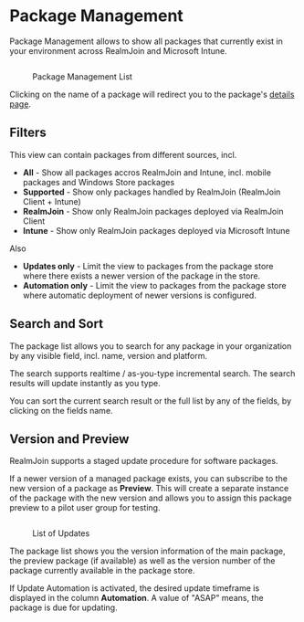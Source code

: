 # Package Management

Package Management allows to show all packages that currently exist in your environment across RealmJoin and Microsoft Intune.

<figure><img src="../../.gitbook/assets/image (8) (3).png" alt=""><figcaption><p>Package Management List</p></figcaption></figure>

Clicking on the name of a package will redirect you to the package's [details page](package-details.md).

## Filters

This view can contain packages from different sources, incl.

* **All** - Show all packages accros RealmJoin and Intune, incl. mobile packages and Windows Store packages
* **Supported** - Show only packages handled by RealmJoin (RealmJoin Client + Intune)&#x20;
* **RealmJoin** - Show only RealmJoin packages deployed via RealmJoin Client
* **Intune** - Show only RealmJoin packages deployed via Microsoft Intune

Also

* **Updates only** - Limit the view to packages from the package store where there exists a newer version of the package in the store.
* **Automation only** - Limit the view to packages from the package store where automatic deployment of newer versions is configured.

## Search and Sort

The package list allows you to search for any package in your organization by any visible field, incl. name, version and platform.

The search supports realtime / as-you-type incremental search. The search results will update instantly as you type.

You can sort the current search result or the full list by any of the fields, by clicking on the fields name.

## Version and Preview

RealmJoin supports a staged update procedure for software packages.&#x20;

If a newer version of a managed package exists, you can subscribe to the new version of a package as **Preview**. This will create a separate instance of the package with the new version and allows you to assign this package preview to a pilot user group for testing.

<figure><img src="../../.gitbook/assets/image (3) (6).png" alt=""><figcaption><p>List of Updates</p></figcaption></figure>

The package list shows you the version information of the main package, the preview package (if available) as well as the version number of the package currently available in the package store.

If Update Automation is activated, the desired update timeframe is displayed in the column **Automation**. A value of "ASAP" means, the package is due for updating.

&#x20;
